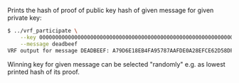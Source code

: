 Prints the hash of proof of public key hash of given message
for given private key:
```bash
$ ../vrf_participate \
    --key 0000000000000000000000000000000000000000000000000000000000000001 \
    --message deadbeef
VRF output for message DEADBEEF: A79D6E18EB4FA95787AAFDE0A28EFCE62D58DF8FBE730A69E04F1EB6D58066EB
```
Winning key for given message can be selected "randomly" e.g. as
lowest printed hash of its proof.
